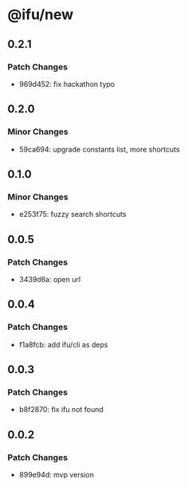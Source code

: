 # @ifu/new

## 0.2.1

### Patch Changes

- 969d452: fix hackathon typo

## 0.2.0

### Minor Changes

- 59ca694: upgrade constants list, more shortcuts

## 0.1.0

### Minor Changes

- e253f75: fuzzy search shortcuts

## 0.0.5

### Patch Changes

- 3439d6a: open url

## 0.0.4

### Patch Changes

- f1a8fcb: add ifu/cli as deps

## 0.0.3

### Patch Changes

- b8f2870: fix ifu not found

## 0.0.2

### Patch Changes

- 899e94d: mvp version
